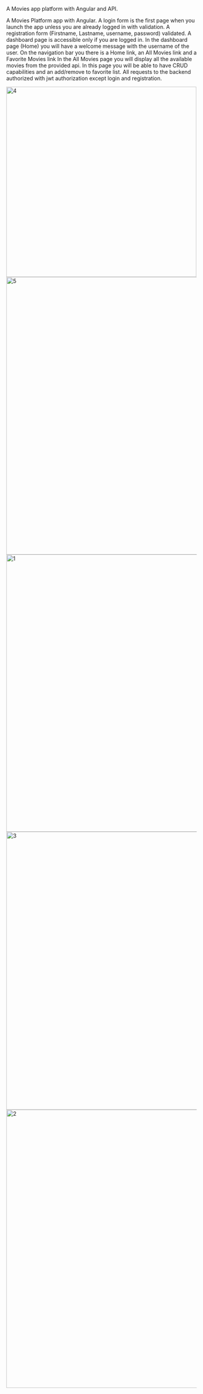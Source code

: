 A Movies app platform with Angular and API.


A Movies Platform app with Angular. A login form is the first page when you launch the app unless you are already logged in with validation. A registration form (Firstname, Lastname, username, password) validated. A dashboard page is accessible only if you are logged in. In the dashboard page (Home) you will have a welcome message with the username of the user. On the navigation bar you there is a Home link, an All Movies link and a Favorite Movies link In the All Movies page you will display all the available movies from the provided api. In this page you will be able to have CRUD capabilities and an add/remove to favorite list. All requests to the backend authorized with jwt authorization except login and registration.

<img width="503" alt="4" src="https://user-images.githubusercontent.com/26252247/107881243-31192200-6eec-11eb-8a58-9fbfe7d8304c.png"> 

<img width="734" alt="5" src="https://user-images.githubusercontent.com/26252247/107881531-75f18880-6eed-11eb-861c-f4207c1d28d8.png">

<img width="733" alt="1" src="https://user-images.githubusercontent.com/26252247/107881563-8dc90c80-6eed-11eb-8fd5-ea09535a9f99.png">

<img width="735" alt="3" src="https://user-images.githubusercontent.com/26252247/107881576-9ae5fb80-6eed-11eb-81e5-73c7314b4114.png">

<img width="736" alt="2" src="https://user-images.githubusercontent.com/26252247/107881605-ad603500-6eed-11eb-9739-b2903c0947eb.png">
